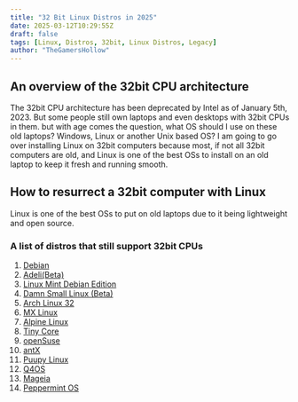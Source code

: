 ```yaml
---
title: "32 Bit Linux Distros in 2025"
date: 2025-03-12T10:29:55Z
draft: false
tags: [Linux, Distros, 32bit, Linux Distros, Legacy]
author: "TheGamersHollow"
---
```



## An overview of the 32bit CPU architecture

The 32bit CPU architecture has been deprecated by Intel as of January 5th, 2023. But some people still own laptops and even desktops with 32bit CPUs in them. but with age comes the question, what OS should I use on these old laptops? Windows, Linux or another Unix based OS? I am going to go over installing Linux on 32bit computers because most, if not all 32bit computers are old, and Linux is one of the best OSs to install on an old laptop to keep it fresh and running smooth.

## How to resurrect a 32bit computer with Linux

Linux is one of the best OSs to put on old laptops due to it being lightweight and open source.

### A list of distros that still support 32bit CPUs

1. [Debian](https://debian.org)
2. [Adeli(Beta)](https://adelilinux.org)
3. [Linux Mint Debian Edition](https://www.linuxmint.com/download_lmde.php)
4. [Damn Small Linux (Beta)](http://damnsmalllinux.org)
5. [Arch Linux 32](https://archlinux32.org)
6. [MX Linux](https://mxlinux.org/)
7. [Alpine Linux](https://www.alpinelinux.org/)
8. [Tiny Core](http://www.tinycorelinux.net/)
9. [openSuse](https://www.opensuse.org/)
10. [antX](https://antixlinux.com/)
11. [Puupy Linux](https://puppylinux-woof-ce.github.io/)
12. [Q4OS](https://q4os.org/)
13. [Mageia](https://www.mageia.org/)
14. [Peppermint OS](https://peppermintos.com/)

